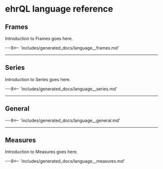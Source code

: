 # ehrQL language reference


## Frames

Introduction to Frames goes here.

---8<-- 'includes/generated_docs/language__frames.md'

---


## Series

Introduction to Series goes here.

---8<-- 'includes/generated_docs/language__series.md'

---


## General

---8<-- 'includes/generated_docs/language__general.md'

---


## Measures

Introduction to Measures goes here.

---8<-- 'includes/generated_docs/language__measures.md'
